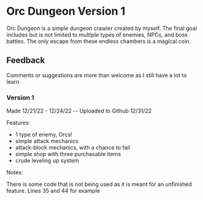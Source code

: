 # Orc Dungeon Version 1
Orc Dungeon is a simple dungeon crawler created by myself. The final goal
includes but is not limited to multiple types of enemies, NPCs, and boss battles.
The only escape from these endless chambers is a magical coin.

## Feedback
Comments or suggestions are more than welcome as I still have a lot to learn



### Version 1
Made 12/21/22 - 12/24/22 -- Uploaded to Github 12/31/22

Features:
- 1 type of enemy, Orcs!
- simple attack mechanics
- attack-block mechanics, with a chance to fail
- simple shop with three purchasable items
- crude leveling up system

Notes:

There is some code that is not being used as it is meant for an unfinished feature.
Lines 35 and 44 for example
